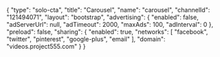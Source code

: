 {
    "type": "solo-cta",
    "title": "Carousel",
    "name": "carousel",
    "channelId": "121494071",
    "layout": "bootstrap",
    "advertising": {
        "enabled": false,
        "adServerUrl": null,
        "adTimeout": 2000,
        "maxAds": 100,
        "adInterval": 0
    },
    "preload": false,
    "sharing": {
        "enabled": true,
        "networks": [
            "facebook",
            "twitter",
            "pinterest",
            "google-plus",
            "email"
        ],
        "domain": "videos.project555.com"
    }
}